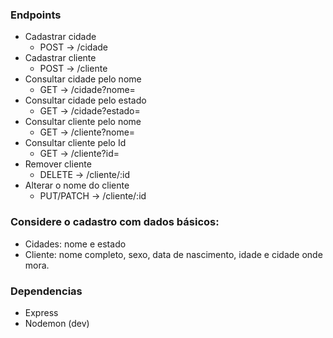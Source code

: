 ### Endpoints

- Cadastrar cidade
	- POST -> /cidade
- Cadastrar cliente
	- POST -> /cliente
- Consultar cidade pelo nome
	- GET -> /cidade?nome=
- Consultar cidade pelo estado
	- GET -> /cidade?estado=
- Consultar cliente pelo nome
	- GET -> /cliente?nome=
- Consultar cliente pelo Id
	- GET -> /cliente?id=
- Remover cliente
	- DELETE -> /cliente/:id
- Alterar o nome do cliente
	- PUT/PATCH -> /cliente/:id

### Considere o cadastro com dados básicos:
- Cidades: nome e estado
- Cliente: nome completo, sexo, data de nascimento, idade e cidade onde mora.

### Dependencias

- Express
- Nodemon (dev)